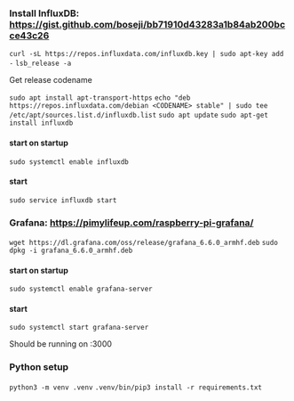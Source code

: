 
### Install InfluxDB: https://gist.github.com/boseji/bb71910d43283a1b84ab200bcce43c26
`curl -sL https://repos.influxdata.com/influxdb.key | sudo apt-key add -`
`lsb_release -a`

Get release codename

`sudo apt install apt-transport-https`
`echo "deb https://repos.influxdata.com/debian <CODENAME> stable" | sudo tee /etc/apt/sources.list.d/influxdb.list`
`sudo apt update`
`sudo apt-get install influxdb`

#### start on startup
`sudo systemctl enable influxdb`

#### start
`sudo service influxdb start`

### Grafana: https://pimylifeup.com/raspberry-pi-grafana/
`wget https://dl.grafana.com/oss/release/grafana_6.6.0_armhf.deb`
`sudo dpkg -i grafana_6.6.0_armhf.deb`
#### start on startup 
`sudo systemctl enable grafana-server`

#### start
`sudo systemctl start grafana-server`

Should be running on <server>:3000

### Python setup
`python3 -m venv .venv`
`.venv/bin/pip3 install -r requirements.txt`

